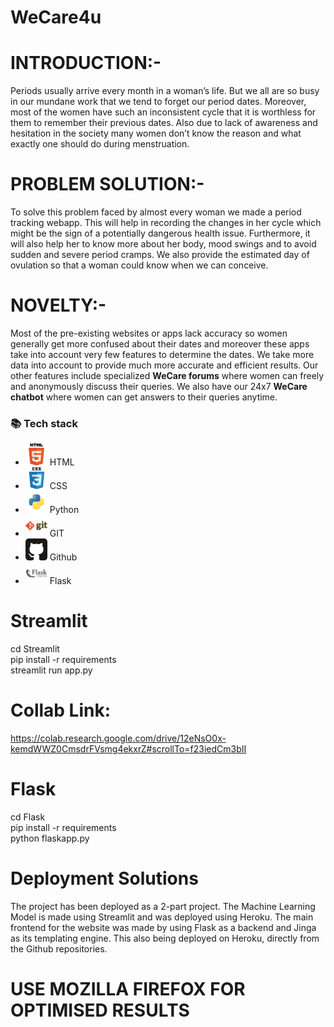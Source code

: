 # WeCare4u



# INTRODUCTION:-


Periods usually arrive every month in a woman’s life. But we all are so busy in our mundane work that we tend to forget our period dates. Moreover, most of the women have such an inconsistent cycle that it is worthless for them to remember their previous dates. Also due to lack of awareness and hesitation in the society many women don’t know the reason and what exactly one should do during menstruation.


# PROBLEM SOLUTION:-


To solve this problem faced by almost every woman we made a period tracking webapp. 
This will help in recording the changes in her cycle which might be the sign of a potentially dangerous health issue. Furthermore, it will also help her to know more about her body, mood swings and to avoid sudden and severe period cramps. We also provide the estimated day of ovulation so that a woman could know when we can conceive. 


# NOVELTY:-


Most of the pre-existing websites or apps lack accuracy so women generally get more confused about their dates and moreover these apps take into account very few features to determine the dates. We take more data into account to provide much more accurate and efficient results. Our other features include specialized **WeCare forums** where women can freely and anonymously discuss their queries. We also have our 24x7 **WeCare chatbot** where women can get answers to their queries anytime.



### 📚 Tech stack
- <code><img height="35" src="https://raw.githubusercontent.com/github/explore/80688e429a7d4ef2fca1e82350fe8e3517d3494d/topics/html/html.png"></code> HTML
- <code><img height="35" src="https://raw.githubusercontent.com/github/explore/80688e429a7d4ef2fca1e82350fe8e3517d3494d/topics/css/css.png"></code> CSS
- <code><img height="35" src="https://raw.githubusercontent.com/github/explore/80688e429a7d4ef2fca1e82350fe8e3517d3494d/topics/python/python.png"></code> Python
- <code><img height="35" src="https://raw.githubusercontent.com/github/explore/80688e429a7d4ef2fca1e82350fe8e3517d3494d/topics/git/git.png"></code> GIT
- <code><img height="35" src="https://github.com/edent/SuperTinyIcons/blob/master/images/svg/github.svg"></code> Github
- <code><img height="35" src="https://raw.githubusercontent.com/github/explore/80688e429a7d4ef2fca1e82350fe8e3517d3494d/topics/flask/flask.png"></code> Flask


# Streamlit

cd Streamlit <br>
pip install -r requirements <br>
streamlit run app.py

# Collab Link:
<a>https://colab.research.google.com/drive/12eNsO0x-kemdWWZ0CmsdrFVsmg4ekxrZ#scrollTo=f23iedCm3bII</a>

# Flask

cd Flask  <br>
pip install -r requirements  <br>
python  flaskapp.py


# Deployment Solutions

The project has been deployed as a 2-part project.
The Machine Learning Model is made using Streamlit and was deployed using Heroku. The main frontend for the website was made by using Flask as a backend and Jinga as its templating engine.
This also being deployed on Heroku, directly from the Github repositories.



# USE MOZILLA FIREFOX FOR OPTIMISED RESULTS






